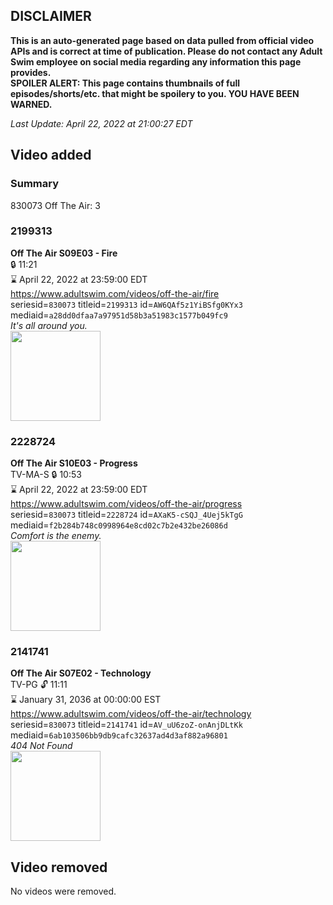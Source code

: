 ## DISCLAIMER
**This is an auto-generated page based on data pulled from official video APIs and is correct at time of publication. Please do not contact any Adult Swim employee on social media regarding any information this page provides.**  
**SPOILER ALERT: This page contains thumbnails of full episodes/shorts/etc. that might be spoilery to you. YOU HAVE BEEN WARNED.**  

_Last Update: April 22, 2022 at 21:00:27 EDT_
## Video added
### Summary
830073 Off The Air: 3  
### 2199313
**Off The Air S09E03 - Fire**  
 🔒 11:21  
⌛ April 22, 2022 at 23:59:00 EDT  
https://www.adultswim.com/videos/off-the-air/fire  
seriesid=`830073` titleid=`2199313` id=`AW6QAf5z1YiBSfg0KYx3` mediaid=`a28dd0dfaa7a97951d58b3a51983c1577b049fc9`  
_It's all around you._  
<a href="https://media.cdn.adultswim.com/uploads/20191121/thumbnails/2_19112117860-offtheair_903_dup-20191121.jpg"><img src="https://media.cdn.adultswim.com/uploads/20191121/thumbnails/2_19112117860-offtheair_903_dup-20191121.jpg" height="144px" /></a>
### 2228724
**Off The Air S10E03 - Progress**  
TV-MA-S 🔒 10:53  
⌛ April 22, 2022 at 23:59:00 EDT  
https://www.adultswim.com/videos/off-the-air/progress  
seriesid=`830073` titleid=`2228724` id=`AXaK5-cSQJ_4Uej5kTgG` mediaid=`f2b284b748c0998964e8cd02c7b2e432be26086d`  
_Comfort is the enemy._  
<a href="https://media.cdn.adultswim.com/uploads/20201222/thumbnails/2_201222943400-OTA_1003_Progress_dup-20201217.jpg"><img src="https://media.cdn.adultswim.com/uploads/20201222/thumbnails/2_201222943400-OTA_1003_Progress_dup-20201217.jpg" height="144px" /></a>
### 2141741
**Off The Air S07E02 - Technology**  
TV-PG 🔓 11:11  
⌛ January 31, 2036 at 00:00:00 EST  
https://www.adultswim.com/videos/off-the-air/technology  
seriesid=`830073` titleid=`2141741` id=`AV_uU6zoZ-onAnjDLtKk` mediaid=`6ab103506bb9db9cafc32637ad4d3af882a96801`  
_404 Not Found_  
<a href="https://media.cdn.adultswim.com/uploads/20200312/thumbnails/2_20312134362-offtheair_701_dup-20171121.jpg"><img src="https://media.cdn.adultswim.com/uploads/20200312/thumbnails/2_20312134362-offtheair_701_dup-20171121.jpg" height="144px" /></a>
## Video removed
No videos were removed.  
